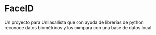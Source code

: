 # FaceID
Un proyecto para Unilasallista que con ayuda de librerías de python reconoce datos biométricos y los compara con una base de datos local

